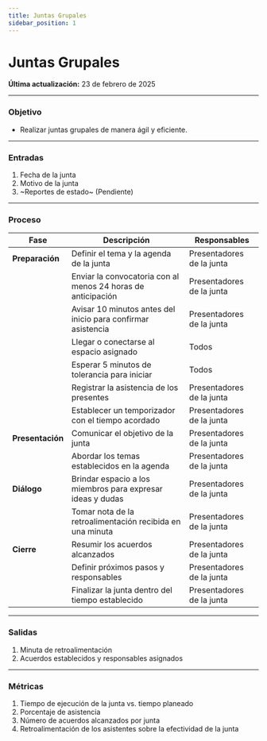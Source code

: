 ```yaml
---
title: Juntas Grupales
sidebar_position: 1
---
```


# Juntas Grupales

**Última actualización:** 23 de febrero de 2025

---

### Objetivo

* Realizar juntas grupales de manera ágil y eficiente.
---

### Entradas

1. Fecha de la junta  
2. Motivo de la junta  
3. ~Reportes de estado~ (Pendiente)  
---

### Proceso

| Fase              | Descripción                                                   | Responsables           | 
| ----------------- | ------------------------------------------------------------- | ---------------------- |
| **Preparación**   | Definir el tema y la agenda de la junta                      | Presentadores de la junta |
|                   | Enviar la convocatoria con al menos 24 horas de anticipación | Presentadores de la junta |
|                   | Avisar 10 minutos antes del inicio para confirmar asistencia  | Presentadores de la junta |
|                   | Llegar o conectarse al espacio asignado                       | Todos                  |
|                   | Esperar 5 minutos de tolerancia para iniciar                  | Todos                  |
|                   | Registrar la asistencia de los presentes                      | Presentadores de la junta |
|                   | Establecer un temporizador con el tiempo acordado             | Presentadores de la junta |
| **Presentación**  | Comunicar el objetivo de la junta                             | Presentadores de la junta |
|                   | Abordar los temas establecidos en la agenda                   | Presentadores de la junta |
| **Diálogo**       | Brindar espacio a los miembros para expresar ideas y dudas    | Presentadores de la junta |
|                   | Tomar nota de la retroalimentación recibida en una minuta     | Presentadores de la junta |
| **Cierre**        | Resumir los acuerdos alcanzados                               | Presentadores de la junta |
|                   | Definir próximos pasos y responsables                         | Presentadores de la junta |
|                   | Finalizar la junta dentro del tiempo establecido              | Presentadores de la junta |
---

### Salidas

1. Minuta de retroalimentación  
2. Acuerdos establecidos y responsables asignados  
---

### Métricas

1. Tiempo de ejecución de la junta vs. tiempo planeado  
2. Porcentaje de asistencia  
3. Número de acuerdos alcanzados por junta  
4. Retroalimentación de los asistentes sobre la efectividad de la junta  
